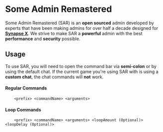 # **Some Admin Remastered**

Some Admin Remastered (SAR) is an **open sourced** admin developed by
experts that have been making admins for over half a decade designed for
**[Synapse X](https://x.synapse.to)**. We strive to make SAR
a **powerful** admin with the best **performance** and **security** possible.

## **Usage**

To use SAR, you will need to open the command bar via **semi-colon** or by using the
default chat. If the current game you're using SAR with is using a **custom chat**, the
chat commands will **not** work.

#### **Regular Commands**

```
    <prefix> <commandName> <arguments>
```

#### **Loop Commands**

```
    <prefix> <commandName> <arguments> <loopAmount (Optional)> <loopDelay (Optional)>
```
